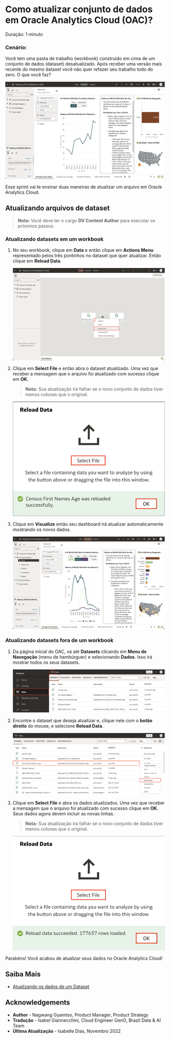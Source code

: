 # Como atualizar conjunto de dados em Oracle Analytics Cloud (OAC)?

Duração: 1 minuto

### **Cenário:**
Você tem uma pasta de trabalho (workbook) construido em cima de um conjunto de dados (dataset) desatualizado. Após receber uma versão mais recente do mesmo dataset você não quer refazer seu trabalho todo do zero. O que você faz?

![Situação](images/first-canvas.png)

Esse sprint vai te ensinar duas maneiras de atualizar um arquivo em Oracle Analytics Cloud.

## Atualizando arquivos de dataset
>**Nota:** Você deve ter o cargo **DV Content Author** para executar os próximos passos.

### Atualizando datasets em um workbook

1. No seu workbook, clique em **Data** e então clique em **Actions Menu** representado pelos três pontinhos no dataset que quer atualizar. Então clique em **Reload Data**.

    ![Reload data](images/data-reload.png)

2. Clique em **Select File** e então abra o dataset atualizado. Uma vez que receber a mensagem que o arquivo foi atualizado com sucesso clique em **OK**.

    >**Nota:** Sua atualização irá falhar se o novo conjunto de dados tiver menos colunas que o original.

    ![Select file](images/select-file.png)

3. Clique em **Visualize** então seu dashboard irá atualizar automaticamente mostrando os novos dados.

    ![Updated](images/updated-canvas.png)


### Atualizando datasets fora de um workbook

1. Da página inicial do OAC, vá até **Datasets** clicando em **Menu de Navegação** (menu de hambúrguer) e selecionando **Dados**. Isso irá mostrar todos os seus datasets.

    ![Datasets navigation](images/console-data.png)

2. Encontre o dataset que deseja atualizar e, clique nele com o **botão direito** do mouse, e selecione **Reload Data**.

    ![Reload data](images/reload-data.png)

3. Clique em **Select File** e abra os dados atualizados. Uma vez que receber a mensagem que o arquivo foi atualizado com sucesso clique em **OK**. Seus dados agora devem incluir as novas linhas.

    >**Nota:** Sua atualização irá falhar se o novo conjunto de dados tiver menos colunas que o original.

    ![Reloaded](images/reloaded.png)

Parabéns! Você acabou de atualizar seus dados no Oracle Analytics Cloud!

## Saiba Mais

* [Atualizando os dados de um Dataset](https://docs.oracle.com/en/cloud/paas/analytics-cloud/acubi/reload-datasets-data.html#GUID-2D68121F-6A50-4795-A3A9-95EB56141901)

## Acknowledgements
* **Author** - Nagwang Gyamtso, Product Manager, Product Strategy
* **Tradução** - Isabel Giannecchini, Cloud Engineer GenO, Brazil Data & AI Team
* **Última Atualização** - Isabelle Dias,  Novembro 2022